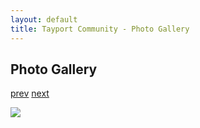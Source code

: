 ```yaml
---
layout: default
title: Tayport Community - Photo Gallery
---
```

## Photo Gallery

[prev](http://tayport.org.uk/photo/378) [next](http://tayport.org.uk/photo/380)

![ ](http://tayport.org.uk/media/379.jpg " ")

